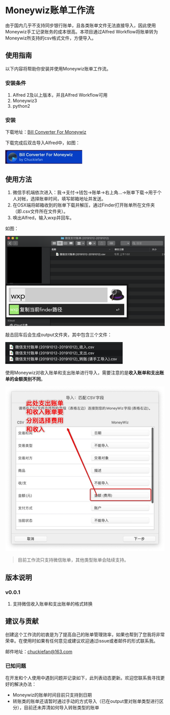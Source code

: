 # Moneywiz账单工作流

由于国内几乎不支持同步银行账单，且各类账单文件无法直接导入，因此使用Moneywiz手工记录账务的成本很高。本项目通过Alfred Workflow将账单转为Moneywiz所支持的csv格式文件，方便导入。

## 使用指南

以下内容将帮助你安装并使用Moneywiz账单工作流。



### 安装条件

1. Alfred 2及以上版本，并且Alfred Workflow可用
2. Moneywiz3
3. python2

### 安装

下载地址：[Bill Converter For Moneywiz](https://github.com/chuckiefan/Alfred-Moneywiz-Bill-Importer/blob/master/Bill%20Converter%20For%20Moneywiz.alfredworkflow)

下载完成后双击导入Alfred中，如图：

![Bill Converter For Moneywiz](media/15709074890911.jpg)

## 使用方法



1. 微信手机端依次进入：我->支付->钱包->账单->右上角...->账单下载->用于个人对帐，选择账单时间，填写邮箱地址并发送。
2. 在OSX端将邮箱收到的账单下载并解压，通过Finder打开账单所在文件夹（即.csv文件所在文件夹）。
3. 唤出Alfred，输入wxp并回车。

如图：

![输入wxp](media/%E6%88%AA%E5%B1%8F2019-10-13%E4%B8%8A%E5%8D%881.53.18.png)

敲击回车后会生成output文件夹，其中包含三个文件：

![output](media/15709086455539.jpg)

使用Moneywiz对收入账单和支出账单进行导入，需要注意的是**收入账单和支出账单的金额类别不同**。

![注意选择收入账单和支出账单的金额类别](media/15709088196365.jpg)




> 目前工作流只支持微信账单，其他类型账单会陆续支持。
 

## 版本说明

### v0.0.1

1. 支持微信收入账单和支出账单的格式转换


## 建议与贡献

创建这个工作流的初衷是为了提高自己的账单管理效率，如果也帮到了您我将非常荣幸。在使用时如果有任何意见或建议欢迎通过issue或者邮件的形式联系我。

邮件地址：chuckiefan@163.com

### 已知问题

在开发和个人使用中遇到问题并记录如下，此列表动态更新。欢迎您联系我寻找更好的解决办法：

* Moneywiz的账单时间目前只支持到日期
* 转账类的账单还请暂时通过手动的方式导入（已在output里对账单类型进行区分），目前还未弄清如何导入转账类型的账单